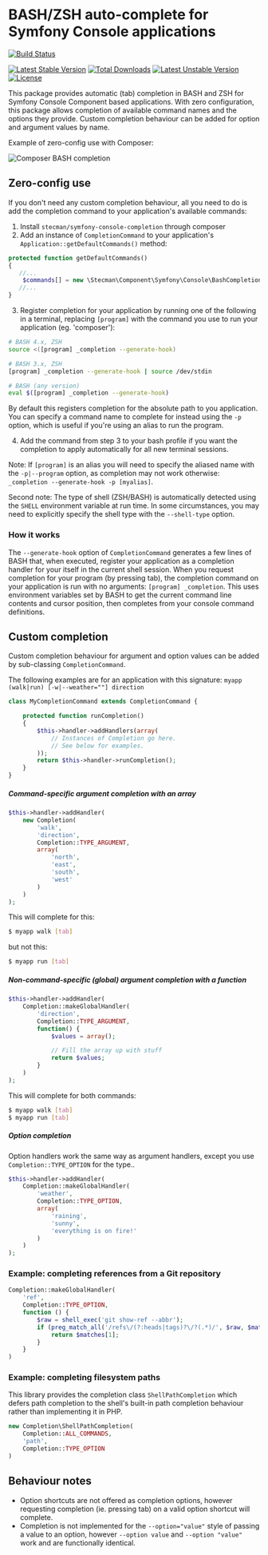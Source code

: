 # BASH/ZSH auto-complete for Symfony Console applications

[![Build Status](https://travis-ci.org/stecman/symfony-console-completion.svg?branch=master)](https://travis-ci.org/stecman/symfony-console-completion)

[![Latest Stable Version](https://poser.pugx.org/stecman/symfony-console-completion/v/stable.png)](https://packagist.org/packages/stecman/symfony-console-completion)
[![Total Downloads](https://poser.pugx.org/stecman/symfony-console-completion/downloads.png)](https://packagist.org/packages/stecman/symfony-console-completion)
[![Latest Unstable Version](https://poser.pugx.org/stecman/symfony-console-completion/v/unstable.svg)](https://packagist.org/packages/stecman/symfony-console-completion)
[![License](https://poser.pugx.org/stecman/symfony-console-completion/license.svg)](https://packagist.org/packages/stecman/symfony-console-completion)

This package provides automatic (tab) completion in BASH and ZSH for Symfony Console Component based applications. With zero configuration, this package allows completion of available command names and the options they provide. Custom completion behaviour can be added for option and argument values by name.

Example of zero-config use with Composer:

![Composer BASH completion](https://i.imgur.com/MoDWkby.gif)

## Zero-config use

If you don't need any custom completion behaviour, all you need to do is add the completion command to your application's available commands:

1. Install `stecman/symfony-console-completion` through composer
2. Add an instance of `CompletionCommand` to your application's `Application::getDefaultCommands()` method:
  ```php
  protected function getDefaultCommands()
  {
     //...
      $commands[] = new \Stecman\Component\Symfony\Console\BashCompletion\CompletionCommand();
     //...
  }
  ```

3. Register completion for your application by running one of the following in a terminal, replacing `[program]` with the command you use to run your application (eg. 'composer'):

  ```bash
  # BASH 4.x, ZSH
  source <([program] _completion --generate-hook)

  # BASH 3.x, ZSH
  [program] _completion --generate-hook | source /dev/stdin

  # BASH (any version)
  eval $([program] _completion --generate-hook)
  ```

  By default this registers completion for the absolute path to you application. You can specify a command name to complete for instead using the `-p` option, which is useful if you're using an alias to run the program.

4. Add the command from step 3 to your bash profile if you want the completion to apply automatically for all new terminal sessions.

Note: If `[program]` is an alias you will need to specify the aliased name with the `-p|--program` option, as completion may not work otherwise: `_completion --generate-hook -p [myalias]`.

Second note: The type of shell (ZSH/BASH) is automatically detected using the `SHELL` environment variable at run time. In some circumstances, you may need to explicitly specify the shell type with the `--shell-type` option.

### How it works

The `--generate-hook` option of `CompletionCommand` generates a few lines of BASH that, when executed, register your application as a completion handler for your itself in the current shell session. When you request completion for your program (by pressing tab), the completion command on your application is run with no arguments: `[program] _completion`. This uses environment variables set by BASH to get the current command line contents and cursor position, then completes from your console command definitions.


## Custom completion

Custom completion behaviour for argument and option values can be added by sub-classing `CompletionCommand`.

The following examples are for an application with this signature: `myapp (walk|run) [-w|--weather=""] direction`

```php
class MyCompletionCommand extends CompletionCommand {

    protected function runCompletion()
    {
        $this->handler->addHandlers(array(
            // Instances of Completion go here.
            // See below for examples.
        ));
        return $this->handler->runCompletion();
    }
}
```

##### Command-specific argument completion with an array

```php
$this->handler->addHandler(
    new Completion(
        'walk',
        'direction',
        Completion::TYPE_ARGUMENT,
        array(
            'north',
            'east',
            'south',
            'west'
        )
    )
);
```

This will complete for this:
```bash
$ myapp walk [tab]
```

but not this:
```bash
$ myapp run [tab]
```

##### Non-command-specific (global) argument completion with a function

```php
$this->handler->addHandler(
    Completion::makeGlobalHandler(
        'direction',
        Completion::TYPE_ARGUMENT,
        function() {
            $values = array();

            // Fill the array up with stuff
            return $values;
        }
    )
);
```

This will complete for both commands:
```bash
$ myapp walk [tab]
$ myapp run [tab]
```

##### Option completion

Option handlers work the same way as argument handlers, except you use `Completion::TYPE_OPTION` for the type..

```php
$this->handler->addHandler(
    Completion::makeGlobalHandler(
        'weather',
        Completion::TYPE_OPTION,
        array(
            'raining',
            'sunny',
            'everything is on fire!'
        )
    )
);
```

### Example: completing references from a Git repository

```php
Completion::makeGlobalHandler(
    'ref',
    Completion::TYPE_OPTION,
    function () {
        $raw = shell_exec('git show-ref --abbr');
        if (preg_match_all('/refs\/(?:heads|tags)?\/?(.*)/', $raw, $matches)) {
            return $matches[1];
        }
    }
)
```

### Example: completing filesystem paths

This library provides the completion class `ShellPathCompletion` which defers path completion to the shell's built-in path completion behaviour rather than implementing it in PHP.

```php
new Completion\ShellPathCompletion(
    Completion::ALL_COMMANDS,
    'path',
    Completion::TYPE_OPTION
)

```

## Behaviour notes

* Option shortcuts are not offered as completion options, however requesting completion (ie. pressing tab) on a valid option shortcut will complete.
* Completion is not implemented for the `--option="value"` style of passing a value to an option, however `--option value` and `--option "value"` work and are functionally identical.

